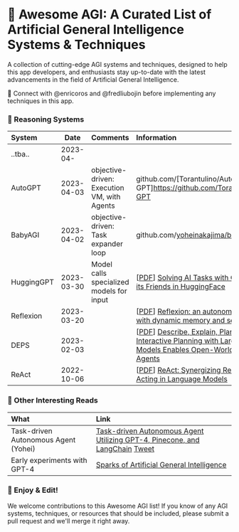# 🤖 Awesome AGI: A Curated List of Artificial General Intelligence Systems & Techniques

A collection of cutting-edge AGI systems and techniques, designed to help this app developers,
and enthusiasts stay up-to-date with the latest advancements in the field of
Artificial General Intelligence.

🤝 Connect with @enricoros and @fredliubojin before implementing any techniques in this app.



### 🌌 Reasoning Systems

| System     | Date       | Comments                                    | Information                                                                                                                                                                                            |
|:-----------|------------|---------------------------------------------|:-------------------------------------------------------------------------------------------------------------------------------------------------------------------------------------------------------|
| ..tba..    | 2023-04-   |                                             |                                                                                                                                                                                                        |
| AutoGPT    | 2023-04-03 | objective-driven: Execution VM, with Agents | github.com/[Torantulino/Auto-GPT]https://github.com/Torantulino/Auto-GPT                                                                                                                               |
| BabyAGI    | 2023-04-02 | objective-driven: Task expander loop        | github.com/[yoheinakajima/babyagi](https://github.com/yoheinakajima/babyagi)                                                                                                                           |
| HuggingGPT | 2023-03-30 | Model calls specialized models for input    | [[PDF](https://arxiv.org/pdf/2303.17580)] [Solving AI Tasks with ChatGPT and its Friends in HuggingFace](https://arxiv.org/abs/2303.17580)                                                             |
| Reflexion  | 2023-03-20 |                                             | [[PDF](https://arxiv.org/pdf/2303.11366)] [Reflexion: an autonomous agent with dynamic memory and self-reflection](https://arxiv.org/abs/2303.11366)                                                   |
| DEPS       | 2023-02-03 |                                             | [[PDF](https://arxiv.org/pdf/2302.01560)] [Describe, Explain, Plan and Select: Interactive Planning with Large Language Models Enables Open-World Multi-Task Agents](https://arxiv.org/abs/2302.01560) |
| ReAct      | 2022-10-06 |                                             | [[PDF](https://arxiv.org/pdf/2210.03629)] [ReAct: Synergizing Reasoning and Acting in Language Models](https://arxiv.org/abs/2210.03629)                                                               |



### 🌠 Other Interesting Reads

| What                                 | Link                                                                                                                                                                                                                                                                                                 |
|:-------------------------------------|:-----------------------------------------------------------------------------------------------------------------------------------------------------------------------------------------------------------------------------------------------------------------------------------------------------|
| Task-driven Autonomous Agent (Yohei) | [Task-driven Autonomous Agent Utilizing GPT-4, Pinecone, and LangChain](https://yoheinakajima.com/task-driven-autonomous-agent-utilizing-gpt-4-pinecone-and-langchain-for-diverse-applications/) [Tweet](https://twitter.com/yoheinakajima/status/1640934493489070080?t=TnCAUC_1ypEnxVKAARyIRQ&s=19) |
| Early experiments with GPT-4         | [Sparks of Artificial General Intelligence](https://arxiv.org/abs/2303.12712)                                                                                                                                                                                                                        |

### 🌟 Enjoy & Edit!

We welcome contributions to this Awesome AGI list! If you know of any AGI systems, techniques, or resources
that should be included, please submit a pull request and we'll merge it right away.
